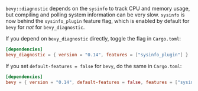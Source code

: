 `bevy::diagnostic` depends on the `sysinfo` to track CPU and memory usage, but compiling and polling system information can be very slow. `sysinfo` is now behind the `sysinfo_plugin` feature flag, which is enabled by default for `bevy` for _not_ for `bevy_diagnostic`.

If you depend on `bevy_diagnostic` directly, toggle the flag in `Cargo.toml`:

```toml
[dependencies]
bevy_diagnostic = { version = "0.14", features = ["sysinfo_plugin"] }
```

If you set `default-features = false` for `bevy`, do the same in `Cargo.toml`:

```toml
[dependencies]
bevy = { version = "0.14", default-features = false, features = ["sysinfo_plugin"] }
```
